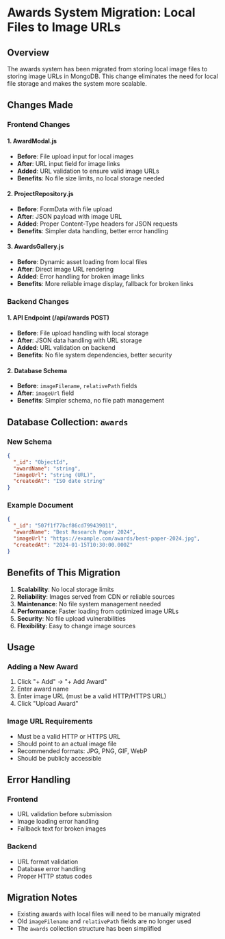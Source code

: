 # Awards System Migration: Local Files to Image URLs

## Overview
The awards system has been migrated from storing local image files to storing image URLs in MongoDB. This change eliminates the need for local file storage and makes the system more scalable.

## Changes Made

### Frontend Changes

#### 1. AwardModal.js
- **Before**: File upload input for local images
- **After**: URL input field for image links
- **Added**: URL validation to ensure valid image URLs
- **Benefits**: No file size limits, no local storage needed

#### 2. ProjectRepository.js
- **Before**: FormData with file upload
- **After**: JSON payload with image URL
- **Added**: Proper Content-Type headers for JSON requests
- **Benefits**: Simpler data handling, better error handling

#### 3. AwardsGallery.js
- **Before**: Dynamic asset loading from local files
- **After**: Direct image URL rendering
- **Added**: Error handling for broken image links
- **Benefits**: More reliable image display, fallback for broken links

### Backend Changes

#### 1. API Endpoint (/api/awards POST)
- **Before**: File upload handling with local storage
- **After**: JSON data handling with URL storage
- **Added**: URL validation on backend
- **Benefits**: No file system dependencies, better security

#### 2. Database Schema
- **Before**: `imageFilename`, `relativePath` fields
- **After**: `imageUrl` field
- **Benefits**: Simpler schema, no file path management

## Database Collection: `awards`

### New Schema
```json
{
  "_id": "ObjectId",
  "awardName": "string",
  "imageUrl": "string (URL)",
  "createdAt": "ISO date string"
}
```

### Example Document
```json
{
  "_id": "507f1f77bcf86cd799439011",
  "awardName": "Best Research Paper 2024",
  "imageUrl": "https://example.com/awards/best-paper-2024.jpg",
  "createdAt": "2024-01-15T10:30:00.000Z"
}
```

## Benefits of This Migration

1. **Scalability**: No local storage limits
2. **Reliability**: Images served from CDN or reliable sources
3. **Maintenance**: No file system management needed
4. **Performance**: Faster loading from optimized image URLs
5. **Security**: No file upload vulnerabilities
6. **Flexibility**: Easy to change image sources

## Usage

### Adding a New Award
1. Click "+ Add" → "+ Add Award"
2. Enter award name
3. Enter image URL (must be a valid HTTP/HTTPS URL)
4. Click "Upload Award"

### Image URL Requirements
- Must be a valid HTTP or HTTPS URL
- Should point to an actual image file
- Recommended formats: JPG, PNG, GIF, WebP
- Should be publicly accessible

## Error Handling

### Frontend
- URL validation before submission
- Image loading error handling
- Fallback text for broken images

### Backend
- URL format validation
- Database error handling
- Proper HTTP status codes

## Migration Notes

- Existing awards with local files will need to be manually migrated
- Old `imageFilename` and `relativePath` fields are no longer used
- The `awards` collection structure has been simplified
